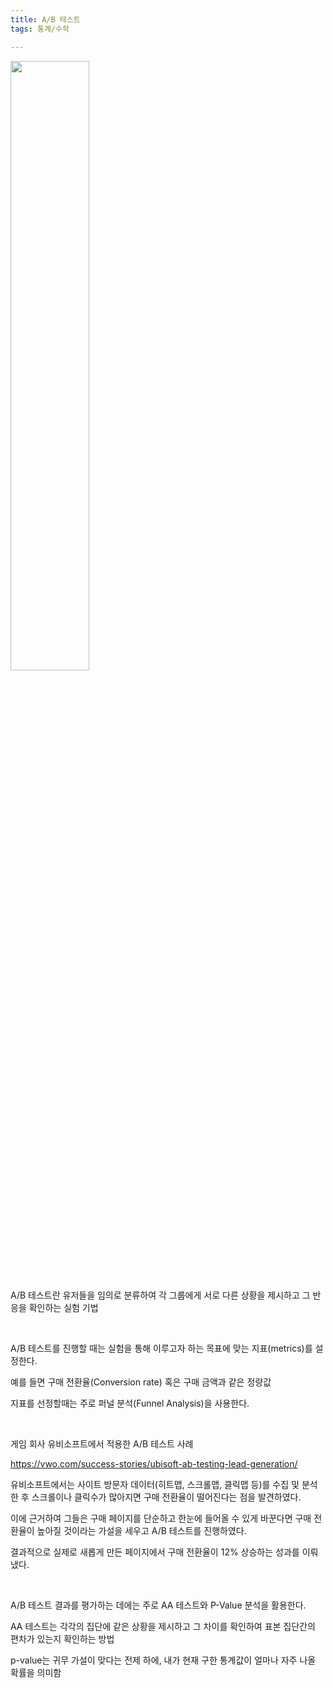 ```yaml
---
title: A/B 테스트
tags: 통계/수학

---
```


<img src="https://user-images.githubusercontent.com/71831714/106593866-ac95dd80-6594-11eb-8309-a7972f2d9aee.jpg" width="50%" height="50%">

A/B 테스트란 유저들을 임의로 분류하여 각 그룹에게 서로 다른 상황을 제시하고 그 반응을 확인하는 실험 기법

<br>

A/B 테스트를 진행할 때는 실험을 통해 이루고자 하는 목표에 맞는 지표(metrics)를 설정한다. 

예를 들면 구매 전환율(Conversion rate) 혹은 구매 금액과 같은 정량값

지표를 선정할때는 주로 퍼널 분석(Funnel Analysis)을 사용한다.

<br>

게임 회사 유비소프트에서 적용한 A/B 테스트 사례

https://vwo.com/success-stories/ubisoft-ab-testing-lead-generation/

유비소프트에서는 사이트 방문자 데이터(히트맵, 스크롤맵, 클릭맵 등)를 수집 및 분석한 후 스크롤이나 클릭수가 많아지면 구매 전환율이 떨어진다는 점을 발견하였다.

이에 근거하여 그들은 구매 페이지를 단순하고 한눈에 들어올 수 있게 바꾼다면 구매 전환율이 높아질 것이라는 가설을 세우고 A/B 테스트를 진행하였다. 

결과적으로 실제로 새롭게 만든 페이지에서 구매 전환율이 12% 상승하는 성과를 이뤄냈다.

<br>

A/B 테스트 결과를 평가하는 데에는 주로 AA 테스트와 P-Value 분석을 활용한다.

AA 테스트는 각각의 집단에 같은 상황을 제시하고 그 차이를 확인하여 표본 집단간의 편차가 있는지 확인하는 방법

p-value는 귀무 가설이 맞다는 전제 하에, 내가 현재 구한 통계값이 얼마나 자주 나올 확률을 의미함


